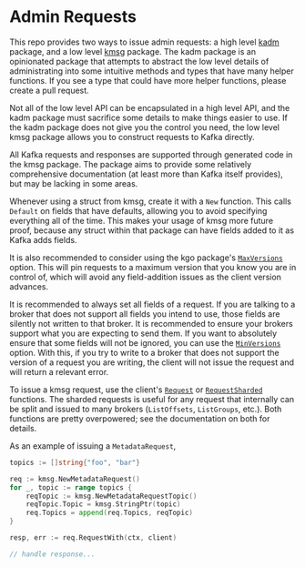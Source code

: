 # Admin Requests

This repo provides two ways to issue admin requests: a high level [kadm][a]
package, and a low level [kmsg][b] package. The kadm package is an opinionated
package that attempts to abstract the low level details of administrating into
some intuitive methods and types that have many helper functions. If you see a
type that could have more helper functions, please create a pull request.

[a]: https://pkg.go.dev/github.com/YenchangChan/franz-go/pkg/kadm
[b]: https://pkg.go.dev/github.com/YenchangChan/franz-go/pkg/kmsg

Not all of the low level API can be encapsulated in a high level API, and the
kadm package must sacrifice some details to make things easier to use. If the
kadm package does not give you the control you need, the low level kmsg package
allows you to construct requests to Kafka directly.

All Kafka requests and responses are supported through generated code in the
kmsg package. The package aims to provide some relatively comprehensive
documentation (at least more than Kafka itself provides), but may be lacking
in some areas.

Whenever using a struct from kmsg, create it with a `New` function. This calls
`Default` on fields that have defaults, allowing you to avoid specifying
everything all of the time. This makes your usage of kmsg more future proof,
because any struct within that package can have fields added to it as Kafka
adds fields.

It is also recommended to consider using the kgo package's [`MaxVersions`][1]
option. This will pin requests to a maximum version that you know you are in
control of, which will avoid any field-addition issues as the client version
advances.

[1]: https://pkg.go.dev/github.com/YenchangChan/franz-go/pkg/kgo#MaxVersions

It is recommended to always set all fields of a request. If you are talking to
a broker that does not support all fields you intend to use, those fields are
silently not written to that broker. It is recommended to ensure your brokers
support what you are expecting to send them. If you want to absolutely ensure
that some fields will not be ignored, you can use the [`MinVersions`][2]
option. With this, if you try to write to a broker that does not support the
version of a request you are writing, the client will not issue the request and
will return a relevant error.

[2]: https://pkg.go.dev/github.com/YenchangChan/franz-go/pkg/kgo#MinVersions

To issue a kmsg request, use the client's [`Request`][3] or
[`RequestSharded`][4] functions. The sharded requests is useful for any request
that internally can be split and issued to many brokers (`ListOffsets`,
`ListGroups`, etc.).  Both functions are pretty overpowered; see the
documentation on both for details.

[3]: https://pkg.go.dev/github.com/YenchangChan/franz-go/pkg/kgo#Client.Request
[4]: https://pkg.go.dev/github.com/YenchangChan/franz-go/pkg/kgo#Client.RequestSharded

As an example of issuing a `MetadataRequest`,

```go
topics := []string{"foo", "bar"}

req := kmsg.NewMetadataRequest()
for _, topic := range topics {
	reqTopic := kmsg.NewMetadataRequestTopic()
	reqTopic.Topic = kmsg.StringPtr(topic)
	req.Topics = append(req.Topics, reqTopic)
}

resp, err := req.RequestWith(ctx, client)

// handle response...
```
